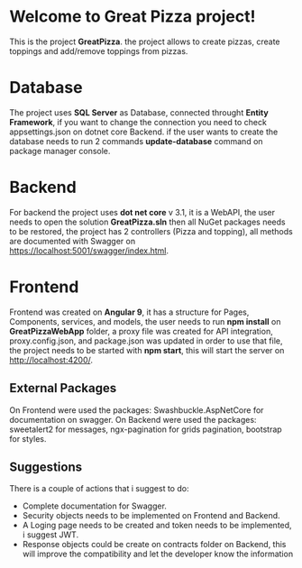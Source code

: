 # Welcome to Great Pizza project!

This is the project **GreatPizza**. the project allows to create pizzas, create toppings and add/remove toppings from pizzas.

# Database

The project uses **SQL Server** as Database, connected throught **Entity Framework**, if you want to change the connection you need to check appsettings.json on dotnet core Backend. if the user wants to create the database needs to run 2 commands **update-database** command on package manager console.

# Backend

For backend the project uses **dot net core** v 3.1, it is a WebAPI, the user needs to open the solution **GreatPizza.sln** then all NuGet packages needs to be restored, the project has 2 controllers (Pizza and topping),  all methods are documented with Swagger on [https://localhost:5001/swagger/index.html](https://localhost:5001/swagger/index.html).

# Frontend

Frontend was created on **Angular 9**, it has a structure for Pages, Components, services, and models, the user needs to run **npm install** on **GreatPizzaWebApp** folder, a proxy file was created for API integration, proxy.config.json, and package.json was updated in order to use that file, the project needs to be started with **npm start**, this will start the server on [http://localhost:4200/](http://localhost:4200/).

## External Packages

On Frontend were used the packages: Swashbuckle.AspNetCore for documentation on swagger.
On Backend were used the packages: sweetalert2 for messages, ngx-pagination for grids pagination, bootstrap for styles. 

## Suggestions

There is a couple of actions that i suggest to do:

 - Complete documentation for Swagger.
 - Security objects needs to be implemented on Frontend and Backend.
 - A Loging page needs to be created and token needs to be implemented, i suggest JWT.
 - Response objects could be create on contracts folder on Backend, this will improve the compatibility and let the developer know the information
